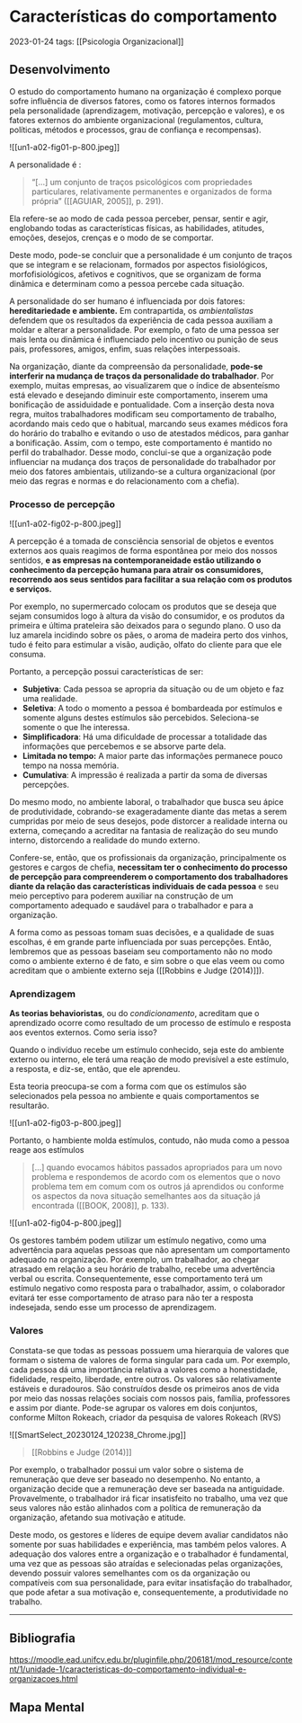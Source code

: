 # Características do comportamento
2023-01-24
tags: [[Psicologia Organizacional]]

## Desenvolvimento

O estudo do comportamento humano na organização é complexo porque sofre influência de diversos fatores, como os fatores internos formados pela personalidade (aprendizagem, motivação, percepção e valores), e os fatores externos do ambiente organizacional (regulamentos, cultura, políticas, métodos e processos, grau de confiança e recompensas).

![[un1-a02-fig01-p-800.jpeg]]

A personalidade é :
> “[...] um conjunto de traços psicológicos com propriedades particulares, relativamente permanentes e organizados de forma própria” ([[AGUIAR, 2005]], p. 291). 

Ela refere-se ao modo de cada pessoa perceber, pensar, sentir e agir, englobando todas as características físicas, as habilidades, atitudes, emoções, desejos, crenças e o modo de se comportar.

Deste modo, pode-se concluir que a personalidade é um conjunto de traços que se integram e se relacionam, formados por aspectos fisiológicos, morfofisiológicos, afetivos e cognitivos, que se organizam de forma dinâmica e determinam como a pessoa percebe cada situação.

A personalidade do ser humano é influenciada por dois fatores: **hereditariedade e ambiente.**
Em contrapartida, os *ambientalistas* defendem que os resultados da experiência de cada pessoa auxiliam a moldar e alterar a personalidade. Por exemplo, o fato de uma pessoa ser mais lenta ou dinâmica é influenciado pelo incentivo ou punição de seus pais, professores, amigos, enfim, suas relações interpessoais.

Na organização, diante da compreensão da personalidade, **pode-se interferir na mudança de traços da personalidade do trabalhador**. 
Por exemplo, muitas empresas, ao visualizarem que o índice de absenteísmo está elevado e desejando diminuir este comportamento, inserem uma bonificação de assiduidade e pontualidade. Com a inserção desta nova regra, muitos trabalhadores modificam seu comportamento de trabalho, acordando mais cedo que o habitual, marcando seus exames médicos fora do horário do trabalho e evitando o uso de atestados médicos, para ganhar a bonificação. Assim, com o tempo, este comportamento é mantido no perfil do trabalhador.
Desse modo, conclui-se que a organização pode influenciar na mudança dos traços de personalidade do trabalhador por meio dos fatores ambientais, utilizando-se a cultura organizacional (por meio das regras e normas e do relacionamento com a chefia).

### Processo de percepção 

![[un1-a02-fig02-p-800.jpeg]]

A percepção é a tomada de consciência sensorial de objetos e eventos externos aos quais reagimos de forma espontânea por meio dos nossos sentidos, **e as empresas na contemporaneidade estão utilizando o conhecimento da percepção humana para atrair os consumidores, recorrendo aos seus sentidos para facilitar a sua relação com os produtos e serviços.**

Por exemplo, no supermercado colocam os produtos que se deseja que sejam consumidos logo à altura da visão do consumidor, e os produtos da primeira e última prateleira são deixados para o segundo plano. O uso da luz amarela incidindo sobre os pães, o aroma de madeira perto dos vinhos, tudo é feito para estimular a visão, audição, olfato do cliente para que ele consuma.

Portanto, a percepção possui características de ser:

- **Subjetiva**: Cada pessoa se apropria da situação ou de um objeto e faz uma realidade.
- **Seletiva**: A todo o momento a pessoa é bombardeada por estímulos e somente alguns destes estímulos são percebidos. Seleciona-se somente o que lhe interessa.
- **Simplificadora**: Há uma dificuldade de processar a totalidade das informações que percebemos e se absorve parte dela.
- **Limitada no tempo:** A maior parte das informações permanece pouco tempo na nossa memória.
- **Cumulativa**: A impressão é realizada a partir da soma de diversas percepções.

Do mesmo modo, no ambiente laboral, o trabalhador que busca seu ápice de produtividade, cobrando-se exageradamente diante das metas a serem cumpridas por meio de seus desejos, pode distorcer a realidade interna ou externa, começando a acreditar na fantasia de realização do seu mundo interno, distorcendo a realidade do mundo externo.

Confere-se, então, que os profissionais da organização, principalmente os gestores e cargos de chefia, **necessitam ter o conhecimento do processo de percepção para compreenderem o comportamento dos trabalhadores diante da relação das características individuais de cada pessoa** e seu meio perceptivo para poderem auxiliar na construção de um comportamento adequado e saudável para o trabalhador e para a organização.

A forma como as pessoas tomam suas decisões, e a qualidade de suas escolhas, é em grande parte influenciada por suas percepções. Então, lembremos que as pessoas baseiam seu comportamento não no modo como o ambiente externo é de fato, e sim sobre o que elas veem ou como acreditam que o ambiente externo seja ([[Robbins e Judge (2014)]]).

### Aprendizagem

**As teorias behavioristas**, ou do *condicionamento*, acreditam que o aprendizado ocorre como resultado de um processo de estímulo e resposta aos eventos externos. Como seria isso?

Quando o indivíduo recebe um estímulo conhecido, seja este do ambiente externo ou interno, ele terá uma reação de modo previsível a este estímulo, a resposta, e diz-se, então, que ele aprendeu.

Esta teoria preocupa-se com a forma com que os estímulos são selecionados pela pessoa no ambiente e quais comportamentos se resultarão.

![[un1-a02-fig03-p-800.jpeg]]

Portanto, o hambiente molda estímulos, contudo, não muda como a pessoa reage aos estímulos

> [...] quando evocamos hábitos passados apropriados para um novo problema e respondemos de acordo com os elementos que o novo problema tem em comum com os outros já aprendidos ou conforme os aspectos da nova situação semelhantes aos da situação já encontrada ([[BOOK, 2008]], p. 133).

![[un1-a02-fig04-p-800.jpeg]]

Os gestores também podem utilizar um estímulo negativo, como uma advertência para aquelas pessoas que não apresentam um comportamento adequado na organização. Por exemplo, um trabalhador, ao chegar atrasado em relação a seu horário de trabalho, recebe uma advertência verbal ou escrita. Consequentemente, esse comportamento terá um estímulo negativo como resposta  para o trabalhador, assim, o colaborador evitará ter esse comportamento de atraso para não ter a resposta indesejada, sendo esse um processo de aprendizagem.

### Valores

Constata-se que todas as pessoas possuem uma hierarquia de valores que formam o sistema de valores de forma singular para cada um. Por exemplo, cada pessoa dá uma importância relativa a valores como a honestidade, fidelidade, respeito, liberdade, entre outros.
Os valores são relativamente estáveis e duradouros. São construídos desde os primeiros anos de vida por meio das nossas relações sociais com nossos pais, família, professores e assim por diante.
Pode-se agrupar os valores em dois conjuntos, conforme Milton Rokeach, criador da pesquisa de valores Rokeach (RVS)

![[SmartSelect_20230124_120238_Chrome.jpg]]
> [[Robbins e Judge (2014)]]

Por exemplo, o trabalhador possui um valor sobre o sistema de remuneração que deve ser baseado no desempenho. No entanto, a organização decide que a remuneração deve ser baseada na antiguidade. Provavelmente, o trabalhador irá ficar insatisfeito no trabalho, uma vez que seus valores não estão alinhados com a política de remuneração da organização, afetando sua motivação e atitude.

Deste modo, os gestores e líderes de equipe devem avaliar candidatos não somente por suas habilidades e experiência, mas também pelos valores. A adequação dos valores entre a organização e o trabalhador é fundamental, uma vez que as pessoas são atraídas e selecionadas pelas organizações, devendo possuir valores semelhantes com os da organização ou compatíveis com sua personalidade, para evitar insatisfação do trabalhador, que pode afetar a sua motivação e, consequentemente, a produtividade no trabalho.


-----------------------------------------------
## Bibliografia

https://moodle.ead.unifcv.edu.br/pluginfile.php/206181/mod_resource/content/1/unidade-1/caracteristicas-do-comportamento-individual-e-organizacoes.html

## Mapa Mental